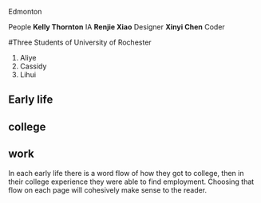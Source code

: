 Edmonton

People 
**Kelly Thornton** IA
**Renjie Xiao** Designer
**Xinyi Chen** Coder


#Three Students of University of Rochester

1. Aliye 
2. Cassidy
3. Lihui

## Early life  
## college 
## work


In each early life there is a word flow of how they got to college, then in their college experience they were able to find employment. Choosing that flow on each page will cohesively make sense to the reader. 
